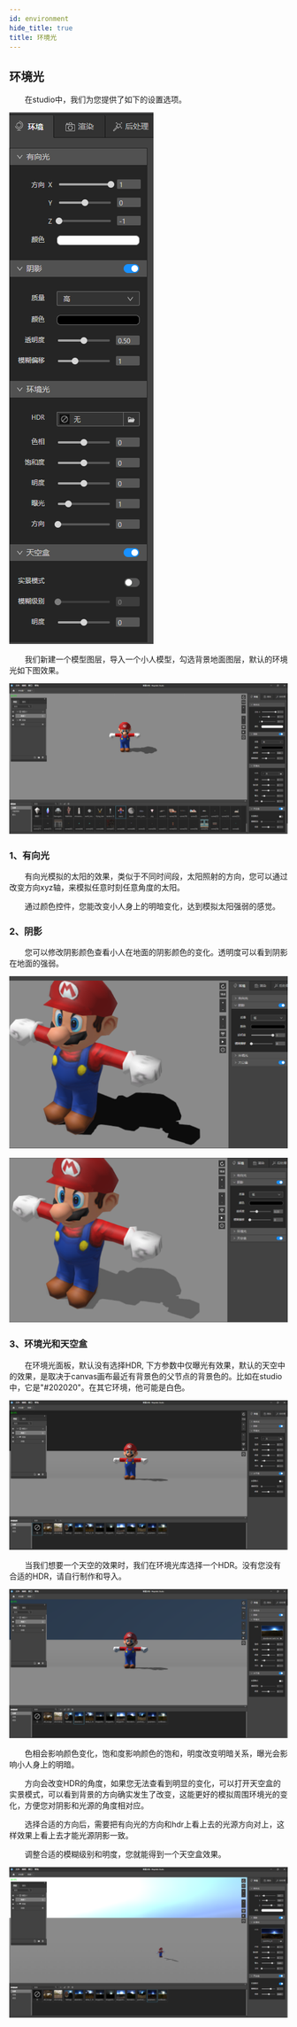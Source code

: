 ```yaml
---
id: environment
hide_title: true
title: 环境光
---
```


## 环境光

　　在studio中，我们为您提供了如下的设置选项。

![环境光](../assets/environment-1.png)

　　我们新建一个模型图层，导入一个小人模型，勾选背景地面图层，默认的环境光如下图效果。

![环境光](../assets/environment-2.png)

### 1、有向光

　　有向光模拟的太阳的效果，类似于不同时间段，太阳照射的方向，您可以通过改变方向xyz轴，来模拟任意时刻任意角度的太阳。

　　通过颜色控件，您能改变小人身上的明暗变化，达到模拟太阳强弱的感觉。

### 2、阴影

　　您可以修改阴影颜色查看小人在地面的阴影颜色的变化。透明度可以看到阴影在地面的强弱。

![环境光](../assets/environment-3.png)

![环境光](../assets/environment-4.png)

### 3、环境光和天空盒

　　在环境光面板，默认没有选择HDR, 下方参数中仅曝光有效果，默认的天空中的效果，是取决于canvas画布最近有背景色的父节点的背景色的。比如在studio中，它是"#202020"。在其它环境，他可能是白色。

![环境光](../assets/environment-5.png)

　　当我们想要一个天空的效果时，我们在环境光库选择一个HDR。没有您没有合适的HDR，请自行制作和导入。

![环境光](../assets/environment-6.png)

　　色相会影响颜色变化，饱和度影响颜色的饱和，明度改变明暗关系，曝光会影响小人身上的明暗。

　　方向会改变HDR的角度，如果您无法查看到明显的变化，可以打开天空盒的实景模式，可以看到背景的方向确实发生了改变，这能更好的模拟周围环境光的变化，方便您对阴影和光源的角度相对应。

　　选择合适的方向后，需要把有向光的方向和hdr上看上去的光源方向对上，这样效果上看上去才能光源阴影一致。

　　调整合适的模糊级别和明度，您就能得到一个天空盒效果。

![环境光](../assets/environment-7.png)